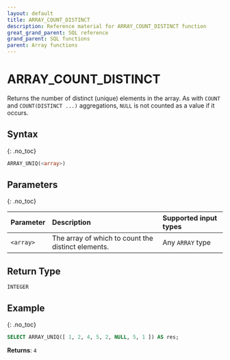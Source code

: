 ```yaml
---
layout: default
title: ARRAY_COUNT_DISTINCT
description: Reference material for ARRAY_COUNT_DISTINCT function
great_grand_parent: SQL reference
grand_parent: SQL functions
parent: Array functions
---
```


# ARRAY\_COUNT\_DISTINCT

Returns the number of distinct (unique) elements in the array. As with `COUNT` and `COUNT(DISTINCT ...)` aggregations, `NULL` is not counted as a value if it occurs.

## Syntax
{: .no_toc}

```sql
ARRAY_UNIQ(<array>)
```
## Parameters
{: .no_toc}

| Parameter | Description                                        | Supported input types
| :-------- | :------------------------------------------------- | :-------|
| `<array>` | The array of which to count the distinct elements. | Any `ARRAY` type |

## Return Type
`INTEGER`

## Example
{: .no_toc}

```sql
SELECT ARRAY_UNIQ([ 1, 2, 4, 5, 2, NULL, 5, 1 ]) AS res;
```

**Returns**: `4`
